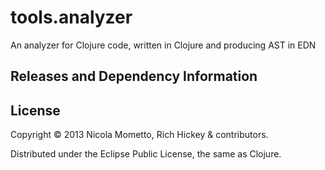 # tools.analyzer

An analyzer for Clojure code, written in Clojure and producing AST in EDN

## Releases and Dependency Information



## License

Copyright © 2013 Nicola Mometto, Rich Hickey & contributors.

Distributed under the Eclipse Public License, the same as Clojure.


